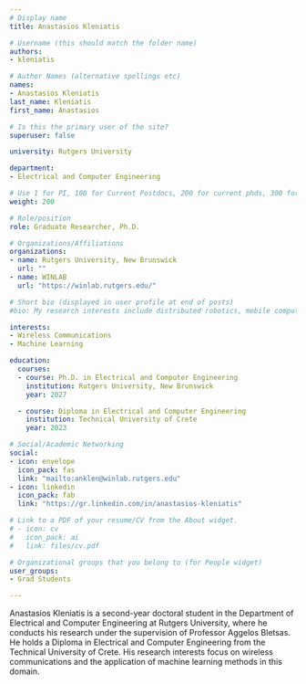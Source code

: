 ```yaml
---
# Display name
title: Anastasios Kleniatis

# Username (this should match the folder name)
authors:
- kleniatis

# Author Names (alternative spellings etc)
names:
- Anastasios Kleniatis
last_name: Kleniatis
first_name: Anastasios

# Is this the primary user of the site?
superuser: false

university: Rutgers University

department:
- Electrical and Computer Engineering

# Use 1 for PI, 100 for Current Postdocs, 200 for current phds, 300 for current masters, 400 for current undergrads, 800 for alum postdocs, 810 for alum phds, 820 for alum masters, and 810 for alum undergrads
weight: 200

# Role/position
role: Graduate Researcher, Ph.D.

# Organizations/Affiliations
organizations:
- name: Rutgers University, New Brunswick
  url: ""
- name: WINLAB
  url: "https://winlab.rutgers.edu/"

# Short bio (displayed in user profile at end of posts)
#bio: My research interests include distributed robotics, mobile computing and programmable matter.

interests:
- Wireless Communications
- Machine Learning

education:
  courses:
  - course: Ph.D. in Electrical and Computer Engineering
    institution: Rutgers University, New Brunswick
    year: 2027

  - course: Diploma in Electrical and Computer Engineering
    institution: Technical University of Crete
    year: 2023

# Social/Academic Networking
social:
- icon: envelope
  icon_pack: fas
  link: "mailto:anklen@winlab.rutgers.edu"
- icon: linkedin
  icon_pack: fab
  link: "https://gr.linkedin.com/in/anastasios-kleniatis"

# Link to a PDF of your resume/CV from the About widget.
# - icon: cv
#   icon_pack: ai
#   link: files/cv.pdf

# Organizational groups that you belong to (for People widget)
user_groups:
- Grad Students

---
```


Anastasios Kleniatis is a second-year doctoral student in the Department of Electrical and Computer Engineering at Rutgers University, where he conducts his research under the supervision of Professor Aggelos Bletsas. He holds a Diploma in Electrical and Computer Engineering from the Technical University of Crete. His research interests focus on wireless communications and the application of machine learning methods in this domain.

